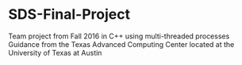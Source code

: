 # SDS-Final-Project
Team project from Fall 2016 in C++ using multi-threaded processes
Guidance from the Texas Advanced Computing Center located at the University of Texas at Austin
